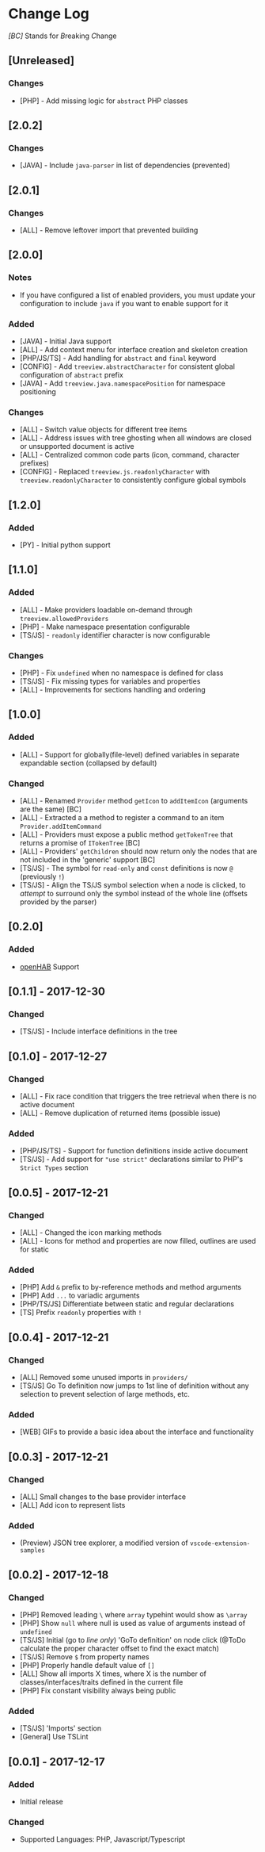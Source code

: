 # Change Log

_[BC]_ Stands for *B*reaking *C*hange

## [Unreleased]

### Changes

- [PHP] - Add missing logic for `abstract` PHP classes

## [2.0.2]

### Changes

- [JAVA] - Include `java-parser` in list of dependencies (prevented)

## [2.0.1]

### Changes

- [ALL] - Remove leftover import that prevented building

## [2.0.0]

### Notes

- If you have configured a list of enabled providers, you must update your configuration to include `java` if you want to enable support for it

### Added

- [JAVA] - Initial Java support
- [ALL] - Add context menu for interface creation and skeleton creation
- [PHP/JS/TS] - Add handling for `abstract` and `final` keyword
- [CONFIG] - Add `treeview.abstractCharacter` for consistent global configuration of `abstract` prefix
- [JAVA] - Add `treeview.java.namespacePosition` for namespace positioning

### Changes

- [ALL] - Switch value objects for different tree items
- [ALL] - Address issues with tree ghosting when all windows are closed or unsupported document is active
- [ALL] - Centralized common code parts (icon, command, character prefixes)
- [CONFIG] - Replaced `treeview.js.readonlyCharacter` with `treeview.readonlyCharacter` to consistently configure global symbols

## [1.2.0]

### Added

- [PY] - Initial python support

## [1.1.0]

### Added

- [ALL] - Make providers loadable on-demand through `treeview.allowedProviders`
- [PHP] - Make namespace presentation configurable
- [TS/JS] - `readonly` identifier character is now configurable

### Changes

- [PHP] - Fix `undefined` when no namespace is defined for class
- [TS/JS] - Fix missing types for variables and properties
- [ALL] - Improvements for sections handling and ordering

## [1.0.0]

### Added

- [ALL] - Support for globally(file-level) defined variables in separate
 expandable section (collapsed by default)

### Changed

- [ALL] - Renamed `Provider` method `getIcon` to `addItemIcon` (arguments are
 the same) [BC]
- [ALL] - Extracted a a method to register a command to an item
 `Provider.addItemCommand`
- [ALL] - Providers must expose a public method `getTokenTree` that returns
 a promise of `ITokenTree` [BC]
- [ALL] - Providers' `getChildren` should now return only the nodes that
 are not included in the 'generic' support [BC]
- [TS/JS] - The symbol for `read-only` and `const` definitions is now `@`
 (previously `!`)
- [TS/JS] - Align the TS/JS symbol selection when a node is clicked, to *attempt* to surround only the symbol instead of the whole line (offsets provided by the parser)

## [0.2.0]

### Added

- [openHAB](http://www.openhab.org/) Support

## [0.1.1] - 2017-12-30

### Changed

- [TS/JS] - Include interface definitions in the tree

## [0.1.0] - 2017-12-27

### Changed

- [ALL] - Fix race condition that triggers the tree retrieval when there is no active document
- [ALL] - Remove duplication of returned items (possible issue)

### Added

- [PHP/JS/TS] - Support for function definitions inside active document
- [TS/JS] - Add support for `"use strict"` declarations similar to PHP's `Strict Types` section

## [0.0.5] - 2017-12-21

### Changed

- [ALL] - Changed the icon marking methods
- [ALL] - Icons for method and properties are now filled, outlines are used for static

### Added

- [PHP] Add `&` prefix to by-reference methods and method arguments
- [PHP] Add `...` to variadic arguments
- [PHP/TS/JS] Differentiate between static and regular declarations
- [TS] Prefix `readonly` properties with `!`

## [0.0.4] - 2017-12-21

### Changed

- [ALL] Removed some unused imports in `providers/`
- [TS/JS] Go To definition now jumps to 1st line of definition without any selection to prevent selection of large methods, etc.

### Added

- [WEB] GIFs to provide a basic idea about the interface and functionality

## [0.0.3] - 2017-12-21

### Changed

- [ALL] Small changes to the base provider interface
- [ALL] Add icon to represent lists

### Added

- (Preview) JSON tree explorer, a modified version of `vscode-extension-samples`

## [0.0.2] - 2017-12-18

### Changed

- [PHP] Removed leading `\` where `array` typehint would show as `\array`
- [PHP] Show `null` where null is used as value of arguments instead of `undefined`
- [TS/JS] Initial (go to _line only_) 'GoTo definition' on node click (@ToDo calculate the proper character offset to find the exact match)
- [TS/JS] Remove `$` from property names
- [PHP] Properly handle default value of `[]`
- [ALL] Show all imports X times, where X is the number of classes/interfaces/traits defined in the current file
- [PHP] Fix constant visibility always being public

### Added

- [TS/JS] 'Imports' section
- [General] Use TSLint

## [0.0.1] - 2017-12-17

### Added

- Initial release

### Changed

- Supported Languages: PHP, Javascript/Typescript
